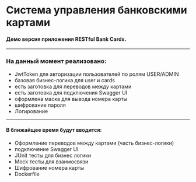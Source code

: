 # Система управления банковскими картами
  
#### Демо версия приложения RESTful Bank Cards.

***
### На данный момент реализовано: 
 * JwtToken для авторизации пользователей по ролям USER/ADMIN
 * базовая бизнес-логика для user и cards
 * есть заготовка для переводов между картами
 * есть заготовка для подключения Swagger UI
 * оформлена маска для вывода номера карты 
 * шифрование пароля
 * Логирование

***
#### В ближайщее время будут вводится:
* Оформление переводов между картами (часть бизнес-логики)
* подключение Swagger UI
* JUnit тесты для бизнес логики
* Mock тесты для взаимосвязи
* Шифрование номера карты
* Dockerfile